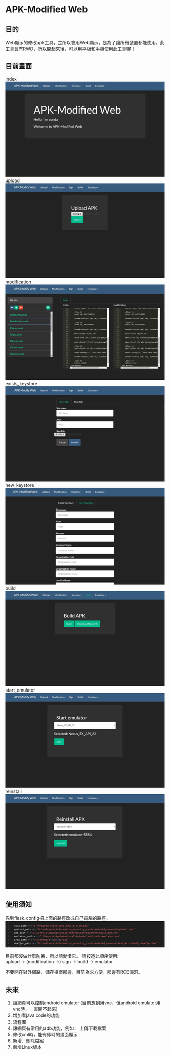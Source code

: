# APK-Modified Web

## 目的
Web顯示的修改apk工具，之所以會用Web顯示，是為了讓所有裝置都能使用，此工具會有RWD，所以開起來後，可以用平板和手機使用此工具喔！  

## 目前畫面
index  
![picture](picture/index.JPG)  
upload  
![picture](picture/upload.JPG)  
modification
![picture](picture/modification.JPG)    
exists_keystore  
![picture](picture/exists_keystore.JPG)  
new_keystore  
![picture](picture/new_keystore.JPG)  
build  
![picture](picture/build.JPG)  
start_emulator  
![picture](picture/emulator.JPG)  
reinstall  
![picture](picture/reinstall.JPG)  

## 使用須知
先到flask_config把上面的路徑改成自己電腦的路徑。  
![picture](picture/flask_config.JPG)  

目前都沒做什麼防呆，所以請愛惜它。
請按造此順序使用:  
upload -> (modification ->) sign -> build -> emulator  

不要開在對外網路，儲存檔案那邊，目前為求方便，那邊有RCE漏洞。  

## 未來
1. 讓網頁可以控制android emulator (目前想到用vnc，但android emulator用vnc時，一直開不起來)  
2. 增加看java code的功能  
3. 流程圖  
4. 讓網頁有常用的adb功能，例如： 上傳下載檔案  
5. 修改xml時，能有即時的畫面顯示  
6. 新增、刪除檔案  
7. 新增Linux版本  